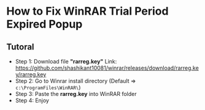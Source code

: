 # How to Fix WinRAR Trial Period Expired Popup

## Tutoral
- Step 1: Download file **"rarreg.key"** Link: https://github.com/shashikant10081/winrar/releases/download/rarreg.key/rarreg.key
- Step 2: Go to Winrar install directory (Default => `c:\ProgramFiles\WinRAR\`)
- Step 3: Paste the **rarreg.key** into WinRAR folder
- Step 4: Enjoy

